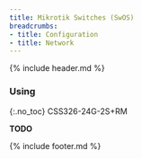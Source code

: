 ```yaml
---
title: Mikrotik Switches (SwOS)
breadcrumbs:
- title: Configuration
- title: Network
---
```

{% include header.md %}

### Using
{:.no_toc}
CSS326-24G-2S+RM

**TODO**

{% include footer.md %}
